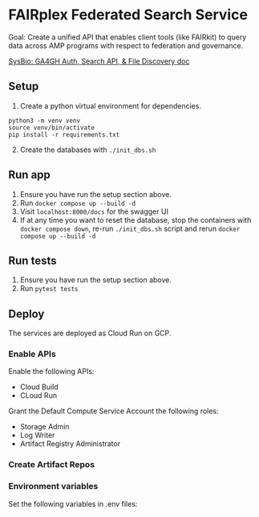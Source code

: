 # FAIRplex Federated Search Service

Goal: Create a unified API that enables client tools (like FAIRkit) to query data across AMP programs with respect to federation and governance.

[SysBio: GA4GH Auth, Search API, & File Discovery doc](https://docs.google.com/document/d/1Im4XDBghVmgdPPercQi4Vg1aODB6kbfam1h10zqTHIM/edit?tab=t.0#heading=h.d5wb9roh9o17)

## Setup
1. Create a python virtual environment for dependencies.
```
python3 -m venv venv
source venv/bin/activate
pip install -r requirements.txt
```
2. Create the databases with `./init_dbs.sh`

## Run app
1. Ensure you have run the setup section above.
2. Run `docker compose up --build -d`
3. Visit `localhost:8000/docs` for the swagger UI
4. If at any time you want to reset the database, stop the containers with `docker compose down`, re-run `./init_dbs.sh` script and rerun `docker compose up --build -d`

## Run tests
1. Ensure you have run the setup section above.
2. Run `pytest tests`

## Deploy
The services are deployed as Cloud Run on GCP.

### Enable APIs
Enable the following APIs:
  - Cloud Build
  - CLoud Run

Grant the Default Compute Service Account the following roles:
  - Storage Admin
  - Log Writer
  - Artifact Registry Administrator

### Create Artifact Repos

### Environment variables
Set the following variables in .env files: